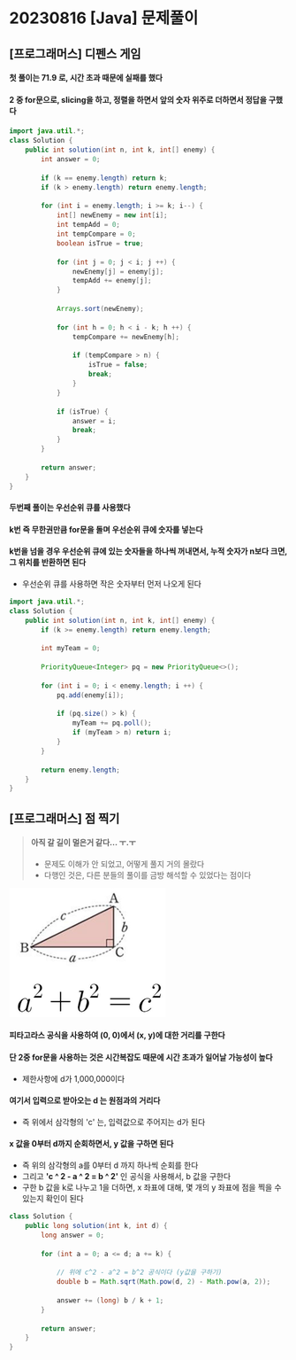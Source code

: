 # 20230816 [Java] 문제풀이 







## [프로그래머스] 디펜스 게임



#### 첫 풀이는 71.9 로, 시간 초과 때문에 실패를 했다



#### 2 중 for문으로, slicing을 하고, 정렬을 하면서 앞의 숫자 위주로 더하면서 정답을 구했다



```java
import java.util.*;
class Solution {
    public int solution(int n, int k, int[] enemy) {
        int answer = 0;
        
        if (k == enemy.length) return k;
        if (k > enemy.length) return enemy.length;
        
        for (int i = enemy.length; i >= k; i--) {
            int[] newEnemy = new int[i];
            int tempAdd = 0;
            int tempCompare = 0;
            boolean isTrue = true;
            
            for (int j = 0; j < i; j ++) {
                newEnemy[j] = enemy[j];
                tempAdd += enemy[j];
            }
            
            Arrays.sort(newEnemy);
            
            for (int h = 0; h < i - k; h ++) {
                tempCompare += newEnemy[h];
                
                if (tempCompare > n) {
                    isTrue = false;   
                    break;
                }
            }
            
            if (isTrue) {
                answer = i;
                break;
            }
        }
        
        return answer;
    }
}
```





#### 두번째 풀이는 우선순위 큐를 사용했다



#### k번 즉 무한권만큼 for문을 돌며 우선순위 큐에 숫자를 넣는다



#### k번을 넘을 경우 우선순위 큐에 있는 숫자들을 하나씩 꺼내면서, 누적 숫자가 n보다 크면, 그 위치를 반환하면 된다

- 우선순위 큐를 사용하면 작은 숫자부터 먼저 나오게 된다



```java
import java.util.*;
class Solution {
    public int solution(int n, int k, int[] enemy) {
        if (k >= enemy.length) return enemy.length;
        
        int myTeam = 0;
        
        PriorityQueue<Integer> pq = new PriorityQueue<>();
        
        for (int i = 0; i < enemy.length; i ++) {
            pq.add(enemy[i]);
            
            if (pq.size() > k) {
                myTeam += pq.poll();
                if (myTeam > n) return i;
            }
        }
        
        return enemy.length;
    }
}
```





## [프로그래머스] 점 찍기

> #### 아직 갈 길이 멀은거 같다... ㅜ.ㅜ
>
> - 문제도 이해가 안 되었고, 어떻게 풀지 거의 몰랐다
> - 다행인 것은, 다른 분들의 풀이를 금방 해석할 수 있었다는 점이다

<img src="Java_문제풀이_36.assets/image-20230816151612088.png" alt="image-20230816151612088" style="zoom: 33%;" />



#### 피타고라스 공식을 사용하여 (0, 0)에서 (x, y)에 대한 거리를 구한다



#### 단 2중 for문을 사용하는 것은 시간복잡도 때문에 시간 초과가 일어날 가능성이 높다

- 제한사항에 d가 1,000,000이다



#### 여기서 입력으로 받아오는 d 는 원점과의 거리다

- 즉 위에서 삼각형의 'c' 는, 입력값으로 주어지는 d가 된다



#### x 값을 0부터 d까지 순회하면서, y 값을 구하면 된다

- 즉 위의 삼각형의 a를 0부터 d 까지 하나씩 순회를 한다
- 그리고 **'c ^ 2 - a ^ 2 = b ^ 2'** 인 공식을 사용해서, b 값을 구한다
- 구한 b 값을 k로 나누고 1을 더하면, x 좌표에 대해, 몇 개의 y 좌표에 점을 찍을 수 있는지 확인이 된다



```java
class Solution {
    public long solution(int k, int d) {
        long answer = 0;

        for (int a = 0; a <= d; a += k) {
            
            // 위에 c^2 - a^2 = b^2 공식이다 (y값을 구하기) 
            double b = Math.sqrt(Math.pow(d, 2) - Math.pow(a, 2));
            
            answer += (long) b / k + 1;
        }
        
        return answer;
    }
}
```






